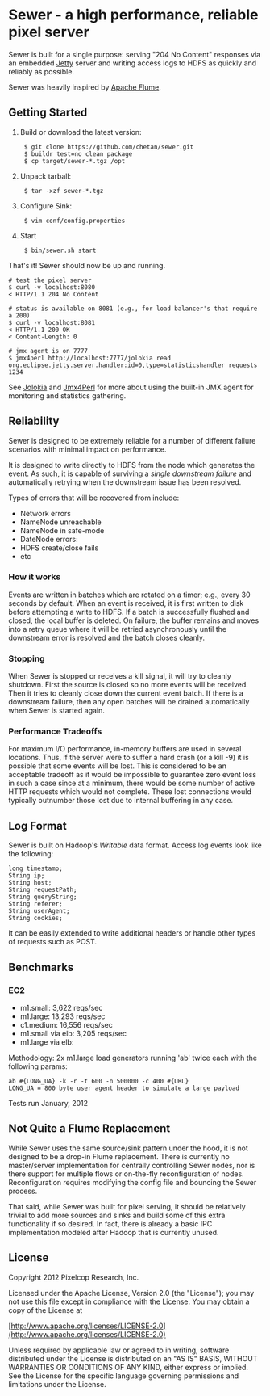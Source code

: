 # Sewer - a high performance, reliable pixel server

Sewer is built for a single purpose: serving "204 No Content" responses via an embedded [Jetty](http://www.eclipse.org/jetty/) server and writing access logs to HDFS as quickly and reliably as possible.

Sewer was heavily inspired by [Apache Flume](https://cwiki.apache.org/FLUME/).


## Getting Started

1. Build or download the latest version:

        $ git clone https://github.com/chetan/sewer.git
        $ buildr test=no clean package
        $ cp target/sewer-*.tgz /opt

2. Unpack tarball:

        $ tar -xzf sewer-*.tgz

3. Configure Sink:

        $ vim conf/config.properties

4. Start

        $ bin/sewer.sh start

That's it! Sewer should now be up and running.

    # test the pixel server
    $ curl -v localhost:8080
    < HTTP/1.1 204 No Content

    # status is available on 8081 (e.g., for load balancer's that require a 200)
    $ curl -v localhost:8081
    < HTTP/1.1 200 OK
    < Content-Length: 0

    # jmx agent is on 7777
    $ jmx4perl http://localhost:7777/jolokia read org.eclipse.jetty.server.handler:id=0,type=statisticshandler requests
    1234

See [Jolokia](http://www.jolokia.org/) and [Jmx4Perl](https://metacpan.org/module/JMX::Jmx4Perl) for more about using the built-in JMX agent for monitoring and statistics gathering.

## Reliability

Sewer is designed to be extremely reliable for a number of different failure scenarios with minimal impact on performance.

It is designed to write directly to HDFS from the node which generates the event. As such, it is capable of surviving a *single downstream failure* and automatically retrying when the downstream issue has been resolved.

Types of errors that will be recovered from include:

* Network errors
* NameNode unreachable
* NameNode in safe-mode
* DateNode errors:
* HDFS create/close fails
* etc

### How it works

Events are written in batches which are rotated on a timer; e.g., every 30 seconds by default. When an event is received, it is first written to disk before attempting a write to HDFS. If a batch is successfully flushed and closed, the local buffer is deleted. On failure, the buffer remains and moves into a retry queue where it will be retried asynchronously until the downstream error is resolved and the batch closes cleanly.

### Stopping

When Sewer is stopped or receives a kill signal, it will try to cleanly shutdown. First the source is closed so no more events will be received. Then it tries to cleanly close down the current event batch. If there is a downstream failure, then any open batches will be drained automatically when Sewer is started again.

### Performance Tradeoffs

For maximum I/O performance, in-memory buffers are used in several locations. Thus, if the server were to suffer a hard crash (or a kill -9) it is possible that some events will be lost. This is considered to be an acceptable tradeoff as it would be impossible to guarantee zero event loss in such a case since at a minimum, there would be some number of active HTTP requests which would not complete. These lost connections would typically outnumber those lost due to internal buffering in any case.

## Log Format

Sewer is built on Hadoop's *Writable* data format. Access log events look like the following:

    long timestamp;
    String ip;
    String host;
    String requestPath;
    String queryString;
    String referer;
    String userAgent;
    String cookies;

It can be easily extended to write additional headers or handle other types of requests such as POST.

## Benchmarks

### EC2

* m1.small:   3,622 reqs/sec
* m1.large:  13,293 reqs/sec
* c1.medium: 16,556 reqs/sec
* m1.small via elb:  3,205 reqs/sec
* m1.large via elb:

Methodology: 2x m1.large load generators running 'ab' twice each with the following params:

    ab #{LONG_UA} -k -r -t 600 -n 500000 -c 400 #{URL}
    LONG_UA = 800 byte user agent header to simulate a large payload

Tests run January, 2012

## Not Quite a Flume Replacement

While Sewer uses the same source/sink pattern under the hood, it is not designed to be a drop-in Flume replacement. There is currently no master/server implementation for centrally controlling Sewer nodes, nor is there support for multiple flows or on-the-fly reconfiguration of nodes. Reconfiguration requires modifying the config file and bouncing the Sewer process.

That said, while Sewer was built for pixel serving, it should be relatively trivial to add more sources and sinks and build some of this extra functionality if so desired. In fact, there is already a basic IPC implementation modeled after Hadoop that is currently unused.

## License

Copyright 2012 Pixelcop Research, Inc.

Licensed under the Apache License, Version 2.0 (the "License");
you may not use this file except in compliance with the License.
You may obtain a copy of the License at

[http://www.apache.org/licenses/LICENSE-2.0](http://www.apache.org/licenses/LICENSE-2.0)

Unless required by applicable law or agreed to in writing, software
distributed under the License is distributed on an "AS IS" BASIS,
WITHOUT WARRANTIES OR CONDITIONS OF ANY KIND, either express or implied.
See the License for the specific language governing permissions and
limitations under the License.
